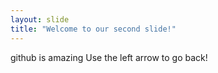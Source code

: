 ```yaml
---
layout: slide
title: "Welcome to our second slide!"
---
```

github is amazing
Use the left arrow to go back!
